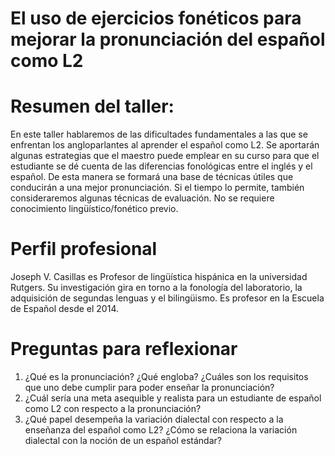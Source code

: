 El uso de ejercicios fonéticos para mejorar la pronunciación del español como L2
================================================================================

# Resumen del taller:

En este taller hablaremos de las dificultades fundamentales a las que se enfrentan los angloparlantes al aprender el español como L2. Se aportarán algunas estrategias que el maestro puede emplear en su curso para que el estudiante se dé cuenta de las diferencias fonológicas entre el inglés y el español. De esta manera se formará una base de técnicas útiles que conducirán a una mejor pronunciación. Si el tiempo lo permite, también consideraremos algunas técnicas de evaluación. No se requiere conocimiento lingüístico/fonético previo.

# Perfil profesional

Joseph V. Casillas es Profesor de lingüística hispánica en la universidad Rutgers. Su investigación gira en torno a la fonología del laboratorio, la adquisición de segundas lenguas y el bilingüismo. Es profesor en la Escuela de Español desde el 2014. 

# Preguntas para reflexionar

1. ¿Qué es la pronunciación? ¿Qué engloba? ¿Cuáles son los requisitos que uno debe cumplir para poder enseñar la pronunciación?
2. ¿Cuál sería una meta asequible y realista para un estudiante de español como L2 con respecto a la pronunciación?
3. ¿Qué papel desempeña la variación dialectal con respecto a la enseñanza del español como L2? ¿Cómo se relaciona la variación dialectal con la noción de un español estándar?
